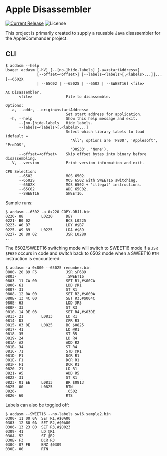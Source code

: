 # Apple Disassembler

[![Current Release](https://img.shields.io/github/release/AppleCommander/acdasm.svg)](https://github.com/AppleCommander/acdasm/releases)
![License](https://img.shields.io/github/license/AppleCommander/acdasm) 

This project is primarily created to supply a reusable Java disassembler for the AppleCommander project.

## CLI

```
$ acdasm --help                                
Usage: acdasm [-hV] [--[no-]hide-labels] [-a=<startAddress>]
              [--offset=<offset>] [--labels=<labels>[,<labels>...]]... [--6502X
              | --65C02 | --6502S | --6502 | --SWEET16] <file>

AC Disassembler.
      <file>               File to disassemble.

Options:
  -a, --addr, --origin=<startAddress>
                           Set start address for application.
  -h, --help               Show this help message and exit.
      --[no-]hide-labels   Hide labels.
      --labels=<labels>[,<labels>...]
                           Select which library labels to load (default =
                             'All'; options are 'F800', 'Applesoft', 'ProDOS',
                             'DOS33', 'None').
      --offset=<offset>    Skip offset bytes into binary before disassembling.
  -V, --version            Print version information and exit.

CPU Selection:
      --6502               MOS 6502.
      --6502S              MOS 6502 with SWEET16 switching.
      --6502X              MOS 6502 + 'illegal' instructions.
      --65C02              WDC 65C02.
      --SWEET16            SWEET16.
```

Sample runs:

```
$ acdasm --6502 -a 0x220 COPY.OBJ1.bin         
0220- 88        L0220      DEY
0221- B0 02                BCS L0225
0223- A0 B7                LDY #$B7
0225- A9 89     L0225      LDA #$89
0227- 20 80 02             JSR L0280
...
```

The 6502/SWEET16 switching mode will switch to SWEET16 mode if a `JSR $F689` occurs in code and switch back to 6502 mode when a SWEET16 `RTN` instruction is encountered:

```
$ acdasm -a 0x800 --6502S renumber.bin
0800- 20 89 F6             JSR $F689
0803-                      .SWEET16
0803- 11 CA 00             SET R1,#$00CA
0806- 61                   LDD @R1
0807- 31                   ST R1
0808- 12 0A 00             SET R2,#$000A
080B- 13 4C 00             SET R3,#$004C
080E- 63                   LDD @R3
080F- 33                   ST R3
0810- 14 DE 03             SET R4,#$03DE
0813- 21        L0813      LD R1
0814- D3                   CPR R3
0815- 03 0E     L0825      BC $0825
0817- 41                   LD @R1
0818- 35                   ST R5
0819- 24                   LD R4
081A- A2                   ADD R2
081B- 34                   ST R4
081C- 71                   STD @R1
081D- F1                   DCR R1
081E- F1                   DCR R1
081F- F1                   DCR R1
0820- 21                   LD R1
0821- A5                   ADD R5
0822- 31                   ST R1
0823- 01 EE     L0813      BR $0813
0825- 00        L0825      RTN
0826-                      .6502
0826- 60                   RTS
```

Labels can also be toggled off:

```
$ acdasm --SWEET16 --no-labels sw16.sample2.bin
0300- 11 00 0A  SET R1,#$0A00
0303- 12 80 0A  SET R2,#$0A80
0306- 13 23 00  SET R3,#$0023
0309- 41        LD @R1
030A- 52        ST @R2
030B- F3        DCR R3
030C- 07 FB     BNZ $0309
030E- 00        RTN
```
